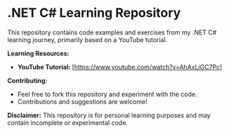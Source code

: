 # .NET C# Learning Repository

This repository contains code examples and exercises from my .NET C# learning journey, primarily based on a YouTube tutorial. 

**Learning Resources:**

* **YouTube Tutorial:** [https://www.youtube.com/watch?v=AhAxLiGC7Pc]

**Contributing:**
* Feel free to fork this repository and experiment with the code.
* Contributions and suggestions are welcome! 

**Disclaimer:**
This repository is for personal learning purposes and may contain incomplete or experimental code.
